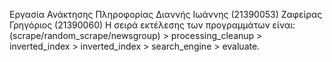 Εργασία Ανάκτησης Πληροφορίας
Διαννής Ιωάννης (21390053)
Ζαφείρας Γρηγόριος (21390060)
Η σειρά εκτέλεσης των προγραμμάτων είναι:
(scrape/random_scrape/newsgroup) > processing_cleanup > inverted_index > inverted_index > search_engine > evaluate.
